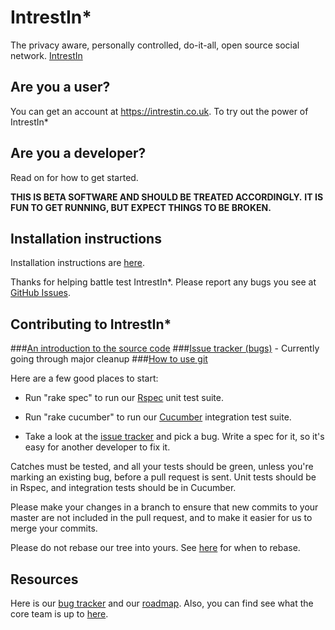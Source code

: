 # IntrestIn*

The privacy aware, personally controlled, do-it-all, open source social
network. [IntrestIn](http://intrestin.co.uk)


## Are you a user?
You can get an account at https://intrestin.co.uk. To try out the power of IntrestIn*
## Are you a developer?

Read on for how to get started.

**THIS IS BETA SOFTWARE AND SHOULD BE TREATED ACCORDINGLY.**
**IT IS FUN TO GET RUNNING, BUT EXPECT THINGS TO BE BROKEN.**




## Installation instructions

Installation instructions are [here](http://github.com/diaspora/diaspora/wiki/Installing-and-Running-Diaspora).

Thanks for helping battle test IntrestIn*.
Please report any bugs you see at [GitHub Issues](https://github.com/diaspora/diaspora/issues).

## Contributing to IntrestIn*

###[An introduction to the source code](http://github.com/diaspora/diaspora/wiki/An-Introduction-to-the-Diaspora-Source)
###[Issue tracker (bugs)](https://github.com/diaspora/diaspora/issues) - Currently going through major cleanup
###[How to use git](http://github.com/diaspora/diaspora/wiki/Git-Workflow)

Here are a few good places to start:

- Run "rake spec" to run our [Rspec](http://blog.davidchelimsky.net/2007/05/14/an-introduction-to-rspec-part-i/) 
unit test suite.

- Run "rake cucumber" to run our [Cucumber](http://rubylearning.com/blog/2010/10/05/outside-in-development/)
integration test suite.

- Take a look at the [issue tracker](https://github.com/diaspora/diaspora/issues) and pick a bug.
Write a spec for it, so it's easy for another developer to fix it.

Catches must be tested, and all your tests should be green, 
unless you're marking an existing bug, before a pull request is sent.
Unit tests should be in Rspec, and integration tests should be in Cucumber.

Please make your changes in a branch to ensure that new commits to your master are 
not included in the pull request, and to make it easier for us to merge your commits.

Please do not rebase our tree into yours.
See [here](http://www.mail-archive.com/dri-devel@lists.sourceforge.net/msg39091.html)
for when to rebase.



## Resources

Here is our [bug tracker](https://github.com/diaspora/diaspora/issues) and our
[roadmap](https://github.com/diaspora/diaspora/wiki/Roadmap). Also, you can
find see what the core team is up to [here](http://www.pivotaltracker.com/projects/61641).




